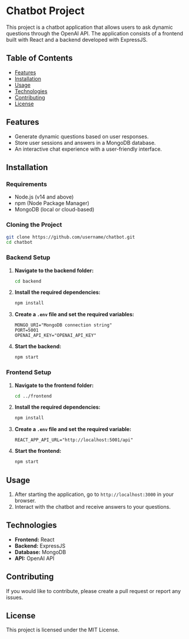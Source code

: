 # Chatbot Project

This project is a chatbot application that allows users to ask dynamic questions through the OpenAI API. The application consists of a frontend built with React and a backend developed with ExpressJS.

## Table of Contents

- [Features](#features)
- [Installation](#installation)
- [Usage](#usage)
- [Technologies](#technologies)
- [Contributing](#contributing)
- [License](#license)

## Features

- Generate dynamic questions based on user responses.
- Store user sessions and answers in a MongoDB database.
- An interactive chat experience with a user-friendly interface.

## Installation

### Requirements

- Node.js (v14 and above)
- npm (Node Package Manager)
- MongoDB (local or cloud-based)

### Cloning the Project

```bash
git clone https://github.com/username/chatbot.git
cd chatbot
```

### Backend Setup

1. **Navigate to the backend folder:**

   ```bash
   cd backend
   ```

2. **Install the required dependencies:**

   ```bash
   npm install
   ```

3. **Create a `.env` file and set the required variables:**

   ```plaintext
   MONGO_URI="MongoDB connection string"
   PORT=5001
   OPENAI_API_KEY="OPENAI_API_KEY"
   ```

4. **Start the backend:**

   ```bash
   npm start
   ```

### Frontend Setup

1. **Navigate to the frontend folder:**

   ```bash
   cd ../frontend
   ```

2. **Install the required dependencies:**

   ```bash
   npm install
   ```

3. **Create a `.env` file and set the required variable:**

   ```plaintext
   REACT_APP_API_URL="http://localhost:5001/api"
   ```

4. **Start the frontend:**

   ```bash
   npm start
   ```

## Usage

1. After starting the application, go to `http://localhost:3000` in your browser.
2. Interact with the chatbot and receive answers to your questions.

## Technologies

- **Frontend:** React
- **Backend:** ExpressJS
- **Database:** MongoDB
- **API:** OpenAI API

## Contributing

If you would like to contribute, please create a pull request or report any issues.

## License

This project is licensed under the MIT License.
